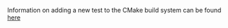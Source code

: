 Information on adding a new test to the CMake build system can be found
[here](../../docs/web/test_add.md)

